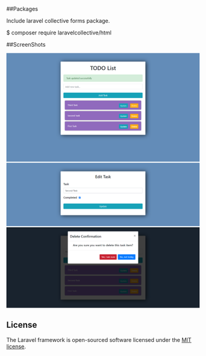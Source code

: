 
##Packages

Include laravel collective forms package.

$ composer require laravelcollective/html

##ScreenShots

<img src="https://github.com/mirjaved/Task-Manager/blob/main/To-Do-List.png">

<img src="https://github.com/mirjaved/Task-Manager/blob/main/To-Do-List-Edit.png">

<img src="https://github.com/mirjaved/Task-Manager/blob/main/To-Do-List-Delete.png">


## License

The Laravel framework is open-sourced software licensed under the [MIT license](https://opensource.org/licenses/MIT).
